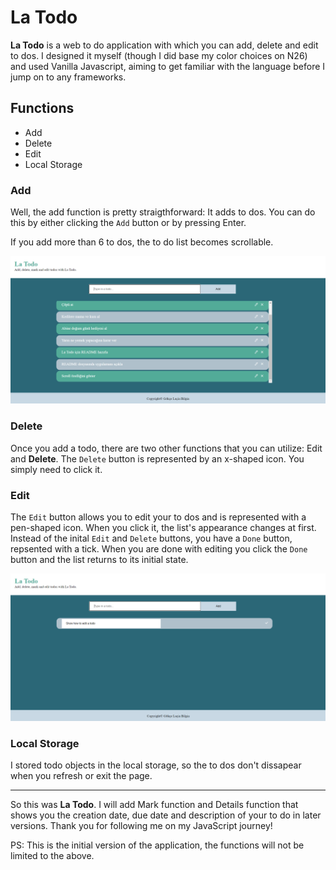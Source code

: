 # La Todo
__La Todo__ is a web to do application with which you can add, delete and edit to dos. I designed it myself (though I did base my color choices on N26) and used Vanilla Javascript, aiming to get familiar with the language before I jump on to any frameworks.

## Functions
- Add
- Delete
- Edit
- Local Storage

### Add
Well, the add function is pretty straigthforward: It adds to dos. You can do this by either clicking the `Add` button or by pressing Enter.

If you add more than 6 to dos, the to do list becomes scrollable.

<img src="assets/webtodo1.PNG" alt="Scroll Feature" title="Scroll Feature"/>

### Delete
Once you add a todo, there are two other functions that you can utilize: Edit and __Delete__. The `Delete` button is represented by an x-shaped icon. You simply need to click it.

### Edit
The `Edit` button allows you to edit your to dos and is represented with a pen-shaped icon. When you click it, the list's appearance changes at first. Instead of the inital `Edit` and `Delete` buttons, you have a `Done` button, repsented with a tick. When you are done with editing you click the `Done` button and the list returns to its initial state.

<img src="assets/webtodo2.PNG" alt="Edit Function" title="Edit Function"/>

### Local Storage
I stored todo objects in the local storage, so the to dos don't dissapear when you refresh or exit the page.

<hr>

So this was __La Todo__. I will add Mark function and Details function that shows you the creation date, due date and description of your to do in later versions. Thank you for following me on my JavaScript journey!

PS: This is the initial version of the application, the functions will not be limited to the above.